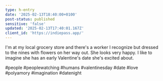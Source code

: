 ```yaml
---
type: h-entry
date: '2025-02-13T18:40:00+0100'
post-status: published
sensitive: 'false'
updated: '2025-02-13T17:40:01.167Z'
client_id: 'https://indiepass.app/'
---
```

I'm at my local grocery store and there's a worker I recognize but dressed to the nines with flowers on her way out. She looks very happy. I like to imagine she has an early Valentine's date she's excited about. 


#people #peoplewatching #humans #valentinesday #date #love #polyamory #imagination #datenight
